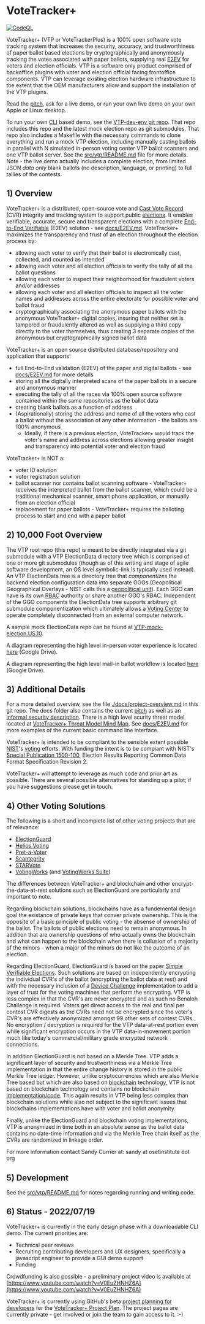 # VoteTracker+

[![CodeQL](https://github.com/TrustTheVote-Project/VoteTrackerPlus/actions/workflows/codeql-analysis.yml/badge.svg)](https://github.com/TrustTheVote-Project/VoteTrackerPlus/actions/workflows/codeql-analysis.yml)

VoteTracker+ (VTP or VoteTrackerPlus) is a 100% open software vote tracking system that increases the security, accuracy, and trustworthiness of paper ballot based elections by cryptographically and anonymously tracking the votes associated with paper ballots, supplying real [E2EV][E2EV.md] for voters and election officials.  VTP is a software only product comprised of backoffice plugins with voter and election official facing frontoffice components.  VTP can leverage existing election hardware infrastructure to the extent that the OEM manufacturers allow and support the installation of the VTP plugins.

Read the [pitch](docs/pitch.md), ask for a live demo, or run your own live demo on your own Apple or Linux desktop.

To run your own [CLI](https://en.wikipedia.org/wiki/Command-line_interface) based demo, see the [VTP-dev-env git repo](https://github.com/TrustTheVote-Project/VTP-dev-env).  That repo includes this repo and the latest mock election repo as git submodules.  That repo also includes a Makefile with the necessary commands to clone everything and run a mock VTP election, including manually casting ballots in parallel with N simulated in-person voting center VTP ballot scanners and one VTP ballot server.  See the [src/vtp/README.md](src/vtp/README.md) file for more details.  Note - the live demo actually includes a complete election, from limited JSON _data only_ blank ballots (no description, language, or printing) to full tallies of the contests.

## 1) Overview

VoteTracker+ is a distributed, open-source vote and [Cast Vote Record][Cast Vote Record] (CVR) integrity and tracking system to support public [elections](https://en.wikipedia.org/wiki/Election).  It enables verifiable, accurate, secure and transparent elections with a complete [End-to-End Verifiable](https://en.wikipedia.org/wiki/End-to-end_auditable_voting_systems) (E2EV) solution - see [docs/E2EV.md][E2EV.md].  VoteTracker+ maximizes the transparency and trust of an election throughout the election process by:

* allowing each voter to verify that their ballot is electronically cast, collected, and counted as intended
* allowing each voter and all election officials to verify the tally of all the ballot questions
* allowing each voter to inspect their neighborhood for fraudulent voters and/or addresses
* allowing each voter and all election officials to inspect all the voter names and addresses across the entire electorate for possible voter and ballot fraud
* cryptographically associating the anonymous paper ballots with the anonymous VoteTracker+ digital copies, insuring that neither set is tampered or fraudulently altered as well as supplying a third copy directly to the voter themselves, thus creating 3 separate copies of the anonymous but cryptographically signed ballot data

VoteTracker+ is an open source distributed database/repository and application that supports:

* full End-to-End validation (E2EV) of the paper and digital ballots - see [docs/E2EV.md][E2EV.md] for more details
* storing all the digitally interpreted scans of the paper ballots in a secure and anonymous manner
* executing the tally of all the races via 100% open source software contained within the same repositories as the ballot data
* creating blank ballots as a function of address
* (Aspirationally) storing the address and name of all the voters who cast a ballot without the association of any other information - the ballots are 100% anonymous
    * Ideally, if there is a previous election, VoteTracker+ would track the voter's name and address across elections allowing greater insight and transparency into potential voter and election fraud


VoteTracker+ is NOT a:

* voter ID solution
* voter registration solution
* ballot scanner nor contains ballot scanning software - VoteTracker+ receives the interpreted ballot from the ballot scanner, which could be a traditional mechanical scanner, smart phone application, or manually from an election official
* replacement for paper ballots - VoteTracker+ requires the balloting process to start and end with a paper ballot

## 2) 10,000 Foot Overview

The VTP root repo (this repo) is meant to be directly integrated via a git submodule with a VTP ElectionData directory tree which is comprised of one or more git submodules (though as of this writing and stage of agile software development, an OS level symbolic-link is typically used instead).  An VTP ElectionData tree is a directory tree that _componentizes_ the backend election configuration data into separate GGOs (Geopolitical Geographical Overlays - NIST calls this a [geopolitical unit](https://pages.nist.gov/ElectionGlossary/#geopolitical-unit)).  Each GGO can have is its own [RBAC](https://en.wikipedia.org/wiki/Role-based_access_control) authority or share another GGO's RBAC.  Independent of the GGO components the ElectionData tree supports arbitrary git submodule componentization which ultimately allows a [Voting Center](https://pages.nist.gov/ElectionGlossary/#vote-center) to operate completely disconnected from an external computer network.

A sample mock ElectionData repo can be found at [VTP-mock-election.US.10](https://github.com/TrustTheVote-Project/VTP-mock-election.US.10).

A diagram representing the high level in-person voter experience is located [here](https://drive.google.com/file/d/1-vKSE89R6DGvIs2JduyOt1AojmEXongL/view?usp=sharing) (Google Drive).

A diagram representing the high level mail-in ballot workflow is located [here](https://drive.google.com/file/d/107M8GcjGfCZ7Vu1j__OT7xYtE-D-xiia/view?usp=sharing) (Google Drive).

## 3) Additional Details

For a more detailed overview, see the file [./docs/project-overview.md](./docs/project-overview.md) in this git repo.  The docs folder also contains the current [pitch](./docs/pitch.md) as well as an [informal security description](./docs/informal-security-description.md).  There is a high level scurity threat model located at [VoteTracker+ Threat Model Mind Map](https://mm.tt/1939443508?t=DuNY3bTVbg).  See [docs/E2EV.md](docs/E2EV.md) for more examples of the current basic command line interface.

VoteTracker+ is intended to be compliant to the sensible extent possible [NIST](https://en.wikipedia.org/wiki/National_Institute_of_Standards_and_Technology)'s [voting](https://www.nist.gov/itl/voting) efforts.  With funding the intent is to be compiant with NIST's [Special Publication 1500-100](https://pages.nist.gov/ElectionResultsReporting/), Election Results Reporting Common Data Format Specification Revision 2.

VoteTracker+ will attempt to leverage as much code and prior art as possible. There are several possible alternatives for standing up a pilot; if you have suggestions please get in touch.

## <a name="ElectionGuardb"></a>4) Other Voting Solutions

The following is a short and incomplete list of other voting projects that are of relevance:

* [ElectionGuard](https://freeandfair.us/electionguard/) 
* [Helios Voting](https://heliosvoting.org/) 
* [Pret-a-Voter](https://en.wikipedia.org/wiki/Pr%C3%AAt_%C3%A0_Voter) 
* [Scantegrity](https://en.wikipedia.org/wiki/Scantegrity) 
* [STARVote](https://www.usenix.org/conference/evtwote13/workshop-program/presentation/bell) 
* [VotingWorks](https://www.voting.works/) (and [VotingWorks Suite](https://docs.voting.works/vxsuite/))

The differences between VoteTracker+ and blockchain and other encrypt-the-data-at-rest solutions such as ElectionGuard are particularly and important to note.

Regarding blockchain solutions, blockchains have as a fundemental design goal the existance of private keys that conver private ownership.  This is the opposite of a basic principle of public voting - the absense of ownership of the ballot.  The ballots of public elections need to remain anonymous.  In addition that are ownership questions of who actually owns the blockchain and what can happen to the blockchain when there is collusion of a majority of the minors - when a major of the minors do not like the outcome of an election.

Regarding ElectionGuard, ElectionGuard is based on the paper [Simple Verifiable Elections](https://www.usenix.net/legacy/events/evt06/tech/full_papers/benaloh/benaloh.pdf).  Such solutions are based on independently encrypting the individual CVR's of the ballot (encrypting the ballot data at rest) and with the necessary inclusion of a [Device Challenge](https://github.com/phayes/benaloh-challenge) implementation to add a layer of trust for the voting machines that perform the encrypting.  VTP is less complex in that the CVR's are never encrypted and as such no Benaloh Challenge is required.  Voters get direct access to the real and final per contest CVR digests as the CVRs need not be encrypted since the voter's CVR's are effectively anonymized amongst 99 other sets of contest CVRs.  No encryption / decryption is required for the VTP data-at-rest portion even while significant encryption occurs in the VTP data-in-movement portion much like today's commercial/military grade encrypted network connections.

In addition ElectionGuard is not based on a Merkle Tree.  VTP adds a significant layer of security and trustworthiness via a Merkle Tree implementation in that the entire change history is stored in the public Merkle Tree ledger.  However, unlike cryptocurrencies which are also Merkle Tree based but which are also based on [blockchain](https://en.wikipedia.org/wiki/Blockchain) technology, VTP is not based on blockchain technology and contains no blockchain [implementation/code](https://github.com/dragonchain/dragonchain).  This again results in VTP being less complex than blockchain solutions while also not subject to the significant issues that blockchains implementations have with voter and ballot anonymity.

Finally, unlike the ElectionGuard and blockchain voting implementations, VTP is anonymized in time both in an absolute sense as the ballot data contains no date-time information and via the Merkle Tree chain itself as the CVRs are randomized in linkage order.

For more information contact Sandy Currier at: sandy at osetinstitute dot org

## 5) Development

See the [src/vtp/README.md](src/vtp/README.md) for notes regarding running and writing code.

## 6) Status - 2022/07/19

VoteTracker+ is currently in the early design phase with a downloadable CLI demo. The current priorities are:
* Technical peer reviews
* Recruiting contributing developers and UX designers, specifically a javascript engineer to provide a GUI demo support
* Funding

Crowdfunding is also possible - a preliminary project video is available at [https://www.youtube.com/watch?v=V0EuZHNHZ6A](https://www.youtube.com/watch?v=V0EuZHNHZ6A)

VoteTracker+ is currently using GitHub's beta [project planning for developers](https://github.com/features/issues) for the [VoteTracker+ Project Plan](https://github.com/orgs/TrustTheVote-Project/projects/2/views/1).  The project pages are currently private - get involved or join the team to gain access to it.  :-)

[Cast Vote Record]: https://pages.nist.gov/ElectionGlossary/#cast-vote-record
[E2EV.md]: docs/E2EV.md

